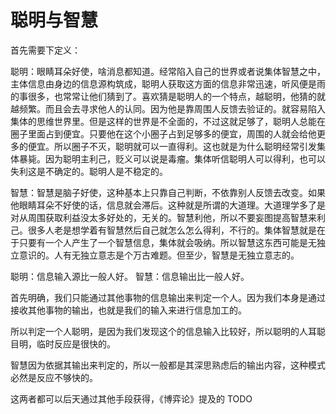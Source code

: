 # 聪明与智慧

首先需要下定义：

聪明：眼睛耳朵好使，啥消息都知道。经常陷入自己的世界或者说集体智慧之中，主体信息由身边的信息源构筑成，聪明人获取这方面的信息非常迅速，听风便是雨的事很多，也常常让他们猜到了。喜欢猜是聪明人的一个特点，越聪明，他猜的就越频繁。而且会去寻求他人的认同。因为他是靠周围人反馈去验证的。就容易陷入集体的思维世界里。但是这样的世界是不全面的，不过这就足够了，聪明人总能在圈子里面占到便宜。只要他在这个小圈子占到足够多的便宜，周围的人就会给他更多的便宜。所以圈子不灭，聪明就可以一直得利。这也就是为什么聪明经常引发集体暴毙。因为聪明主利己，贬义可以说是毒瘤。集体听信聪明人可以得利，也可以失利这是不确定的。聪明人是不稳定的。

智慧：智慧是脑子好使，这种基本上只靠自己判断，不依靠别人反馈去改变。如果他眼睛耳朵不好使的话，信息就会滞后。这种就是所谓的大道理。大道理学多了是对从周围获取利益没太多好处的，无关的。智慧利他，所以不要妄图提高智慧来利己。很多人老是想学着有智慧然后自己就怎么怎么得利，不行的。集体智慧就是在于只要有一个人产生了一个智慧信息，集体就会吸纳。所以智慧这东西可能是无独立意识的。人有无独立意志是个万古难题。但至少，智慧是无独立意志的。

聪明：信息输入源比一般人好。
智慧：信息输出比一般人好。

首先明确，我们只能通过其他事物的信息输出来判定一个人。因为我们本身是通过接收其他事物的输出，也就是我们的输入来进行信息加工的。

所以判定一个人聪明，是因为我们发现这个的信息输入比较好，所以聪明的人耳聪目明，临时反应是很快的。

智慧因为依据其输出来判定的，所以一般都是其深思熟虑后的输出内容，这种模式必然是反应不够快的。

这两者都可以后天通过其他手段获得，《博弈论》提及的 TODO